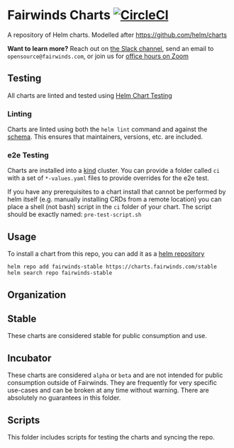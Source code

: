 # Fairwinds Charts [![CircleCI](https://circleci.com/gh/FairwindsOps/charts/tree/master.svg?style=svg)](https://circleci.com/gh/FairwindsOps/charts/tree/master)

A repository of Helm charts. Modelled after https://github.com/helm/charts

**Want to learn more?** Reach out on [the Slack channel](https://fairwindscommunity.slack.com), send an email to `opensource@fairwinds.com`, or join us for [office hours on Zoom](https://fairwindscommunity.slack.com/messages/office-hours)

## Testing

All charts are linted and tested using [Helm Chart Testing](https://github.com/helm/chart-testing)

### Linting

Charts are linted using both the `helm lint` command and against the [schema](scripts/schema.yaml).  This ensures that maintainers, versions, etc. are included.

### e2e Testing

Charts are installed into a [kind](https://github.com/kubernetes-sigs/kind) cluster.  You can provide a folder called `ci` with a set of `*-values.yaml` files to provide overrides for the e2e test.

If you have any prerequisites to a chart install that cannot be performed by helm itself (e.g. manually installing CRDs from a remote location) you can place a shell (not bash) script in the `ci` folder of your chart. The script should be exactly named: `pre-test-script.sh`

## Usage

To install a chart from this repo, you can add it as a [helm repository](https://github.com/helm/helm/blob/master/docs/chart_repository.md)

```
helm repo add fairwinds-stable https://charts.fairwinds.com/stable
helm search repo fairwinds-stable
```

## Organization

## Stable

These charts are considered stable for public consumption and use.

## Incubator

These charts are considered `alpha` or `beta` and are not intended for public consumption outside of Fairwinds.  They are frequently for very specific use-cases and can be broken at any time without warning.  There are absolutely no guarantees in this folder.

## Scripts

This folder includes scripts for testing the charts and syncing the repo.
